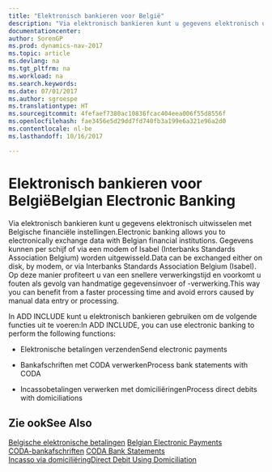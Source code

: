 ```yaml
---
title: "Elektronisch bankieren voor België"
description: "Via elektronisch bankieren kunt u gegevens elektronisch uitwisselen met Belgische financiële instellingen. Gegevens kunnen per schijf of via een modem of Isabel (Interbanks Standards Association Belgium) worden uitgewisseld. Op deze manier profiteert u van een snellere verwerkingstijd en voorkomt u fouten als gevolg van handmatige gegevensinvoer of -verwerking."
documentationcenter: 
author: SorenGP
ms.prod: dynamics-nav-2017
ms.topic: article
ms.devlang: na
ms.tgt_pltfrm: na
ms.workload: na
ms.search.keywords: 
ms.date: 07/01/2017
ms.author: sgroespe
ms.translationtype: HT
ms.sourcegitcommit: 4fefaef7380ac10836fcac404eea006f55d8556f
ms.openlocfilehash: fae3456e5d29dd7fd740fb3a199e6a321e96a2d0
ms.contentlocale: nl-be
ms.lasthandoff: 10/16/2017

---
```

# <a name="belgian-electronic-banking"></a><span data-ttu-id="8e060-105">Elektronisch bankieren voor België</span><span class="sxs-lookup"><span data-stu-id="8e060-105">Belgian Electronic Banking</span></span>
<span data-ttu-id="8e060-106">Via elektronisch bankieren kunt u gegevens elektronisch uitwisselen met Belgische financiële instellingen.</span><span class="sxs-lookup"><span data-stu-id="8e060-106">Electronic banking allows you to electronically exchange data with Belgian financial institutions.</span></span> <span data-ttu-id="8e060-107">Gegevens kunnen per schijf of via een modem of Isabel (Interbanks Standards Association Belgium) worden uitgewisseld.</span><span class="sxs-lookup"><span data-stu-id="8e060-107">Data can be exchanged either on disk, by modem, or via Interbanks Standards Association Belgium (Isabel).</span></span> <span data-ttu-id="8e060-108">Op deze manier profiteert u van een snellere verwerkingstijd en voorkomt u fouten als gevolg van handmatige gegevensinvoer of -verwerking.</span><span class="sxs-lookup"><span data-stu-id="8e060-108">This way you can benefit from a faster processing time and avoid errors caused by manual data entry or processing.</span></span>  
  
 <span data-ttu-id="8e060-109">In ADD INCLUDE<!--[!INCLUDE[nav_current_short](../../includes/nav_current_short_md.md)]--> kunt u elektronisch bankieren gebruiken om de volgende functies uit te voeren:</span><span class="sxs-lookup"><span data-stu-id="8e060-109">In ADD INCLUDE<!--[!INCLUDE[nav_current_short](../../includes/nav_current_short_md.md)]-->, you can use electronic banking to perform the following functions:</span></span>  
  
-   <span data-ttu-id="8e060-110">Elektronische betalingen verzenden</span><span class="sxs-lookup"><span data-stu-id="8e060-110">Send electronic payments</span></span>  
  
-   <span data-ttu-id="8e060-111">Bankafschriften met CODA verwerken</span><span class="sxs-lookup"><span data-stu-id="8e060-111">Process bank statements with CODA</span></span>  
  
-   <span data-ttu-id="8e060-112">Incassobetalingen verwerken met domiciliëringen</span><span class="sxs-lookup"><span data-stu-id="8e060-112">Process direct debits with domiciliations</span></span>  
  
## <a name="see-also"></a><span data-ttu-id="8e060-113">Zie ook</span><span class="sxs-lookup"><span data-stu-id="8e060-113">See Also</span></span>  
 <span data-ttu-id="8e060-114">[Belgische elektronische betalingen](belgian-electronic-payments.md) </span><span class="sxs-lookup"><span data-stu-id="8e060-114">[Belgian Electronic Payments](belgian-electronic-payments.md) </span></span>  
 <span data-ttu-id="8e060-115">[CODA-bankafschriften](coda-bank-statements.md) </span><span class="sxs-lookup"><span data-stu-id="8e060-115">[CODA Bank Statements](coda-bank-statements.md) </span></span>  
 [<span data-ttu-id="8e060-116">Incasso via domiciliëring</span><span class="sxs-lookup"><span data-stu-id="8e060-116">Direct Debit Using Domiciliation</span></span>](direct-debit-using-domiciliation.md)
